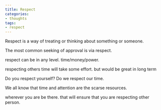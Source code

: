 ```yaml
---
title: Respect
categories:
- thoughts
tags:
- respect
---
```


Respect is a way of treating or thinking about something or someone.

The most common seeking of approval is via respect.

respect can be in any level. time/money/power.

respecting others time will take some effort. but would be great in long term

Do you respect yourself? Do we respect our time.

We all know that time and attention are the scarse resources. 

wherever you are be there. that will ensure that you are respecting other person.

